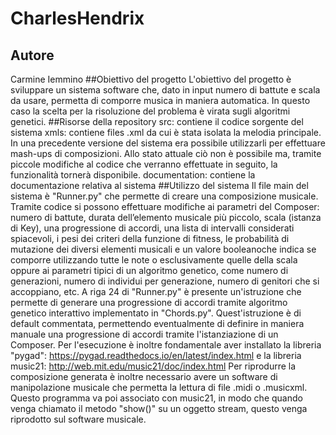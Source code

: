 # CharlesHendrix
## Autore
Carmine Iemmino
##Obiettivo del progetto
L'obiettivo del progetto è sviluppare un sistema software che, dato in input numero di battute e scala da usare, permetta di comporre musica in maniera automatica. In questo caso la scelta per la risoluzione del problema è virata sugli algoritmi genetici.
##Risorse della repository 
src: contiene il codice sorgente del sistema
xmls: contiene files .xml da cui è stata isolata la melodia principale. In una precedente versione del sistema era possibile utilizzarli per effettuare mash-ups di composizioni. Allo stato attuale ciò non è possibile ma, tramite piccole modifiche al codice che verranno effettuate in seguito, la funzionalità tornerà disponibile.
documentation: contiene la documentazione relativa al sistema
##Utilizzo del sistema
Il file main del sistema è "Runner.py" che permette di creare una composizione musicale. Tramite codice si possono effettuare modifiche ai parametri del Composer: numero di battute, durata dell’elemento musicale più piccolo, scala (istanza di Key), una progressione di accordi, una lista di intervalli considerati spiacevoli, i pesi dei criteri della funzione di fitness, le probabilità di mutazione dei diversi elementi musicali e un valore booleanoche indica se comporre utilizzando tutte le note o esclusivamente quelle della scala oppure ai parametri tipici di un algoritmo genetico, come numero di generazioni, numero di individui per generazione, numero di genitori che si accoppiano, etc.
A riga 24 di "Runner.py" è presente un'istruzione che permette di generare una progressione di accordi tramite algoritmo genetico interattivo implementato in "Chords.py". Quest'istruzione è di default commentata, permettendo eventualmente di definire in maniera manuale una progressione di accordi tramite l'istanziazione di un Composer.
Per l'esecuzione è inoltre fondamentale aver installato la libreria "pygad": https://pygad.readthedocs.io/en/latest/index.html e la libreria music21: http://web.mit.edu/music21/doc/index.html
Per riprodurre la composizione generata è inoltre necessario avere un software di manipolazione musicale che permetta la lettura di file .midi o .musicxml. Questo programma va poi associato con music21, in modo che quando venga chiamato il metodo "show()" su un oggetto stream, questo venga riprodotto sul software musicale.
